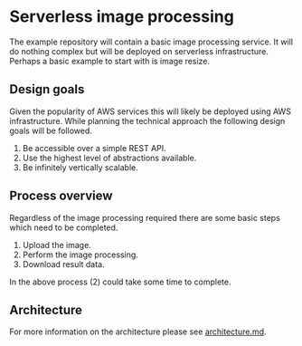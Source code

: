 # Serverless image processing

The example repository will contain a basic image processing service. It will do
nothing complex but will be deployed on serverless infrastructure. Perhaps a
basic example to start with is image resize.

## Design goals

Given the popularity of AWS services this will likely be deployed using AWS
infrastructure. While planning the technical approach the following design goals
will be followed.

1. Be accessible over a simple REST API.
2. Use the highest level of abstractions available.
3. Be infinitely vertically scalable.

## Process overview

Regardless of the image processing required there are some basic steps which
need to be completed.

1. Upload the image.
2. Perform the image processing.
3. Download result data.

In the above process (2) could take some time to complete.

## Architecture

For more information on the architecture please see
[architecture.md](./docs/architecture.md).
